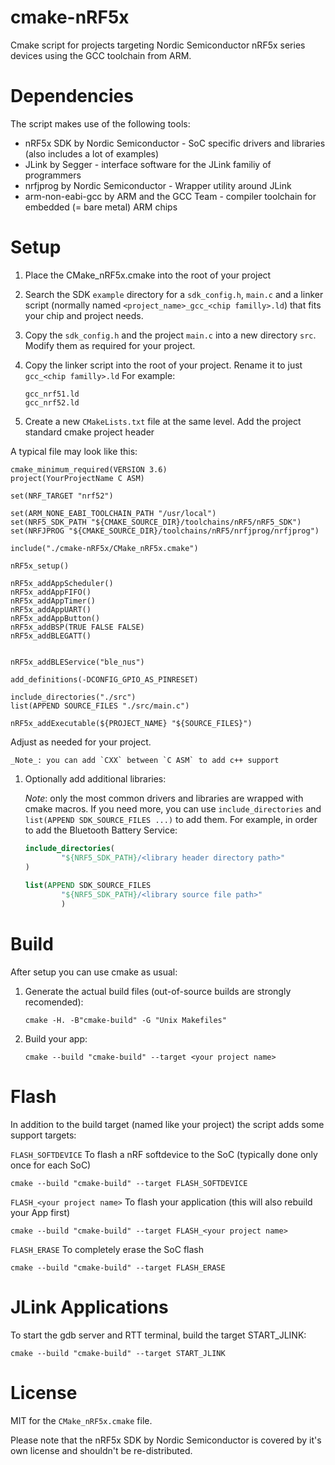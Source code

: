 # cmake-nRF5x

Cmake script for projects targeting Nordic Semiconductor nRF5x series devices using the GCC toolchain from ARM.

# Dependencies

The script makes use of the following tools:

- nRF5x SDK by Nordic Semiconductor - SoC specific drivers and libraries (also includes a lot of examples)
- JLink by Segger - interface software for the JLink familiy of programmers
- nrfjprog by Nordic Semiconductor - Wrapper utility around JLink
- arm-non-eabi-gcc by ARM and the GCC Team - compiler toolchain for embedded (= bare metal) ARM chips

# Setup

1. Place the CMake_nRF5x.cmake into the root of your project

1. Search the SDK `example` directory for a `sdk_config.h`, `main.c` and a linker script (normally named `<project_name>_gcc_<chip familly>.ld`) that fits your chip and project needs.

1. Copy the `sdk_config.h` and the project `main.c` into a new directory `src`. Modify them as required for your project.

1. Copy the linker script into the root of your project. Rename it to just `gcc_<chip familly>.ld` For example:
	
	```
	gcc_nrf51.ld
	gcc_nrf52.ld
	```
1. Create a new `CMakeLists.txt` file at the same level. Add the project standard cmake project header

A typical file may look like this:

```
cmake_minimum_required(VERSION 3.6)
project(YourProjectName C ASM)

set(NRF_TARGET "nrf52")

set(ARM_NONE_EABI_TOOLCHAIN_PATH "/usr/local")
set(NRF5_SDK_PATH "${CMAKE_SOURCE_DIR}/toolchains/nRF5/nRF5_SDK")
set(NRFJPROG "${CMAKE_SOURCE_DIR}/toolchains/nRF5/nrfjprog/nrfjprog")

include("./cmake-nRF5x/CMake_nRF5x.cmake")

nRF5x_setup()

nRF5x_addAppScheduler()
nRF5x_addAppFIFO()
nRF5x_addAppTimer()
nRF5x_addAppUART()
nRF5x_addAppButton()
nRF5x_addBSP(TRUE FALSE FALSE)
nRF5x_addBLEGATT()


nRF5x_addBLEService("ble_nus")

add_definitions(-DCONFIG_GPIO_AS_PINRESET)
		
include_directories("./src")
list(APPEND SOURCE_FILES "./src/main.c")

nRF5x_addExecutable(${PROJECT_NAME} "${SOURCE_FILES}")
```

Adjust as needed for your project.

	_Note_: you can add `CXX` between `C ASM` to add c++ support
	
1. Optionally add additional libraries:

	_Note_: only the most common drivers and libraries are wrapped with cmake macros. If you need more, you can use `include_directories` and `list(APPEND SDK_SOURCE_FILES ...)` to add them. For example, in order to add the Bluetooth Battery Service:

	```cmake
	include_directories(
	        "${NRF5_SDK_PATH}/<library header directory path>"
	)
		
	list(APPEND SDK_SOURCE_FILES
	        "${NRF5_SDK_PATH}/<library source file path>"
	        )
	```
	

# Build

After setup you can use cmake as usual:

1. Generate the actual build files (out-of-source builds are strongly recomended):

	```commandline
	cmake -H. -B"cmake-build" -G "Unix Makefiles"
	```

2. Build your app:

	```commandline
	cmake --build "cmake-build" --target <your project name>
	```

# Flash

In addition to the build target (named like your project) the script adds some support targets:

`FLASH_SOFTDEVICE` To flash a nRF softdevice to the SoC (typically done only once for each SoC)

```commandline
cmake --build "cmake-build" --target FLASH_SOFTDEVICE
```

`FLASH_<your project name>` To flash your application (this will also rebuild your App first)

```commandline
cmake --build "cmake-build" --target FLASH_<your project name>
```

`FLASH_ERASE` To completely erase the SoC flash

```commandline
cmake --build "cmake-build" --target FLASH_ERASE
```

# JLink Applications

To start the gdb server and RTT terminal, build the target START_JLINK:

```commandline
cmake --build "cmake-build" --target START_JLINK
```

# License

MIT for the `CMake_nRF5x.cmake` file. 

Please note that the nRF5x SDK by Nordic Semiconductor is covered by it's own license and shouldn't be re-distributed. 
